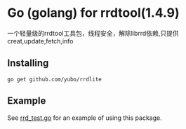 # Go (golang) for rrdtool(1.4.9)

一个轻量级的rrdtool工具包，线程安全，解除librrd依赖,只提供creat,update,fetch,info

## Installing

    go get github.com/yubo/rrdlite


## Example 
See [rrd_test.go](https://github.com/yubo/rrdlite/blob/master/rrd_test.go) for an example of using this package.

